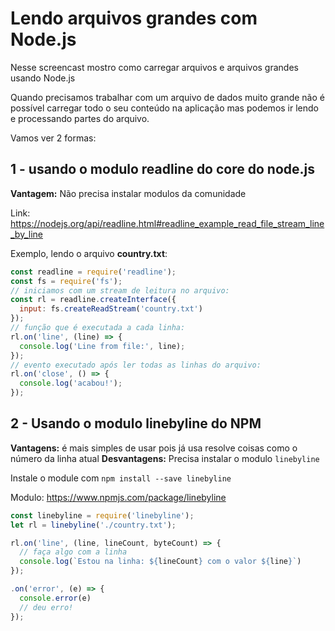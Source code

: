 # Lendo arquivos grandes com Node.js

Nesse screencast mostro como carregar arquivos e arquivos grandes usando Node.js

Quando precisamos trabalhar com um arquivo de dados muito grande não é possível carregar todo o seu conteúdo na aplicação mas podemos ir lendo e processando partes do arquivo.

Vamos ver 2 formas:

## 1 - usando o modulo readline do core do node.js

**Vantagem:** Não precisa instalar modulos da comunidade

Link: https://nodejs.org/api/readline.html#readline_example_read_file_stream_line_by_line

Exemplo, lendo o arquivo **country.txt**:

```js
const readline = require('readline');
const fs = require('fs');
// iniciamos com um stream de leitura no arquivo:
const rl = readline.createInterface({
  input: fs.createReadStream('country.txt')
});
// função que é executada a cada linha:
rl.on('line', (line) => {
  console.log('Line from file:', line);
});
// evento executado após ler todas as linhas do arquivo:
rl.on('close', () => {
  console.log('acabou!');
});

```

## 2 - Usando o modulo linebyline do NPM

**Vantagens:** é mais simples de usar pois já usa resolve coisas como o número da linha atual
**Desvantagens:** Precisa instalar o modulo `linebyline` 

Instale o module com `npm install --save linebyline`

Modulo: https://www.npmjs.com/package/linebyline

```js
const linebyline = require('linebyline');
let rl = linebyline('./country.txt');

rl.on('line', (line, lineCount, byteCount) => {
  // faça algo com a linha
  console.log(`Estou na linha: ${lineCount} com o valor ${line}`)
});

.on('error', (e) => {
  console.error(e)
  // deu erro!
});
```
